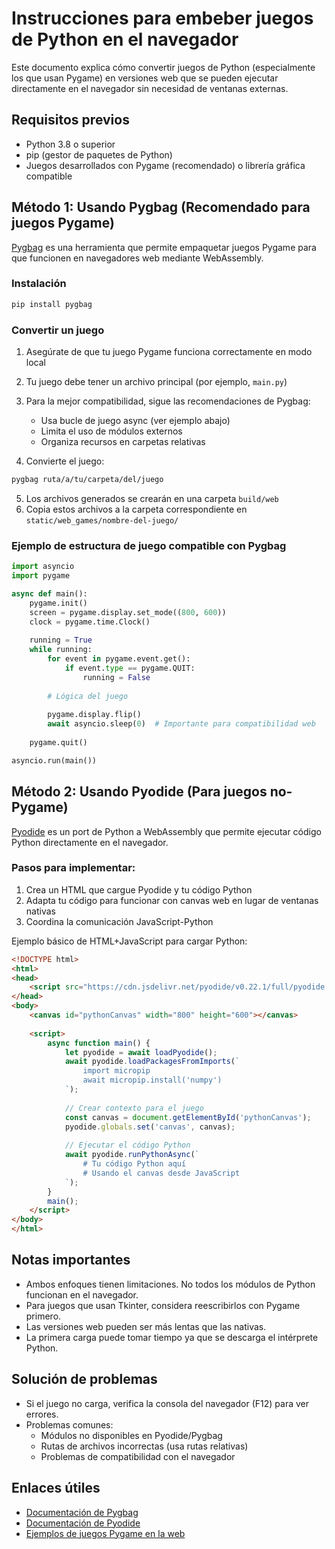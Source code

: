 # Instrucciones para embeber juegos de Python en el navegador

Este documento explica cómo convertir juegos de Python (especialmente los que usan Pygame) en versiones web que se pueden ejecutar directamente en el navegador sin necesidad de ventanas externas.

## Requisitos previos

- Python 3.8 o superior
- pip (gestor de paquetes de Python)
- Juegos desarrollados con Pygame (recomendado) o librería gráfica compatible

## Método 1: Usando Pygbag (Recomendado para juegos Pygame)

[Pygbag](https://pygame-web.github.io/pygbag/) es una herramienta que permite empaquetar juegos Pygame para que funcionen en navegadores web mediante WebAssembly.

### Instalación

```bash
pip install pygbag
```

### Convertir un juego

1. Asegúrate de que tu juego Pygame funciona correctamente en modo local
2. Tu juego debe tener un archivo principal (por ejemplo, `main.py`)
3. Para la mejor compatibilidad, sigue las recomendaciones de Pygbag:
   - Usa bucle de juego async (ver ejemplo abajo)
   - Limita el uso de módulos externos
   - Organiza recursos en carpetas relativas

4. Convierte el juego:

```bash
pygbag ruta/a/tu/carpeta/del/juego
```

5. Los archivos generados se crearán en una carpeta `build/web`
6. Copia estos archivos a la carpeta correspondiente en `static/web_games/nombre-del-juego/`

### Ejemplo de estructura de juego compatible con Pygbag

```python
import asyncio
import pygame

async def main():
    pygame.init()
    screen = pygame.display.set_mode((800, 600))
    clock = pygame.time.Clock()
    
    running = True
    while running:
        for event in pygame.event.get():
            if event.type == pygame.QUIT:
                running = False
        
        # Lógica del juego
        
        pygame.display.flip()
        await asyncio.sleep(0)  # Importante para compatibilidad web
    
    pygame.quit()

asyncio.run(main())
```

## Método 2: Usando Pyodide (Para juegos no-Pygame)

[Pyodide](https://pyodide.org/) es un port de Python a WebAssembly que permite ejecutar código Python directamente en el navegador.

### Pasos para implementar:

1. Crea un HTML que cargue Pyodide y tu código Python
2. Adapta tu código para funcionar con canvas web en lugar de ventanas nativas
3. Coordina la comunicación JavaScript-Python

Ejemplo básico de HTML+JavaScript para cargar Python:

```html
<!DOCTYPE html>
<html>
<head>
    <script src="https://cdn.jsdelivr.net/pyodide/v0.22.1/full/pyodide.js"></script>
</head>
<body>
    <canvas id="pythonCanvas" width="800" height="600"></canvas>
    
    <script>
        async function main() {
            let pyodide = await loadPyodide();
            await pyodide.loadPackagesFromImports(`
                import micropip
                await micropip.install('numpy')
            `);
            
            // Crear contexto para el juego
            const canvas = document.getElementById('pythonCanvas');
            pyodide.globals.set('canvas', canvas);
            
            // Ejecutar el código Python
            await pyodide.runPythonAsync(`
                # Tu código Python aquí
                # Usando el canvas desde JavaScript
            `);
        }
        main();
    </script>
</body>
</html>
```

## Notas importantes

- Ambos enfoques tienen limitaciones. No todos los módulos de Python funcionan en el navegador.
- Para juegos que usan Tkinter, considera reescribirlos con Pygame primero.
- Las versiones web pueden ser más lentas que las nativas.
- La primera carga puede tomar tiempo ya que se descarga el intérprete Python.

## Solución de problemas

- Si el juego no carga, verifica la consola del navegador (F12) para ver errores.
- Problemas comunes:
  - Módulos no disponibles en Pyodide/Pygbag
  - Rutas de archivos incorrectas (usa rutas relativas)
  - Problemas de compatibilidad con el navegador

## Enlaces útiles

- [Documentación de Pygbag](https://pygame-web.github.io/pygbag/index.html)
- [Documentación de Pyodide](https://pyodide.org/en/stable/)
- [Ejemplos de juegos Pygame en la web](https://pygame-web.github.io/showroom/) 